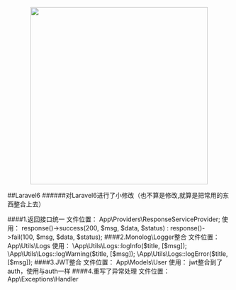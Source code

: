 <p align="center"><img src="https://res.cloudinary.com/dtfbvvkyp/image/upload/v1566331377/laravel-logolockup-cmyk-red.svg" width="400"></p>

##Laravel6
######对Laravel6进行了小修改（也不算是修改,就算是把常用的东西整合上去）

####1.返回接口统一
    文件位置：
        App\Providers\ResponseServiceProvider;
    使用：
        response()->success(200, $msg, $data, $status) :
        response()->fail(100, $msg, $data, $status);
####2.Monolog\Logger整合
    文件位置：
        App\Utils\Logs
    使用：
        \App\Utils\Logs::logInfo($title, [$msg]);
        \App\Utils\Logs::logWarning($title, [$msg]);
        \App\Utils\Logs::logError($title, [$msg]);
####3.JWT整合
    文件位置：
        App\Models\User
    使用：
        jwt整合到了auth，使用与auth一样
####4.重写了异常处理
    文件位置：
        App\Exceptions\Handler
    